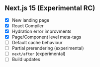 ## Next.js 15 (Experimental RC)

- [x] New landing page
- [x] React Compiler
- [x] Hydration error improvments
- [x] Page/Component level meta-tags
- [ ] Default cache behaviour
- [ ] Partial prerendering (experimental)
- [ ] `next/after` (experimental)
- [ ] Build updates